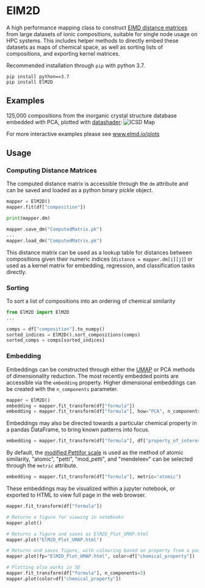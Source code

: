 # ElM2D
A high performance mapping class to construct [ElMD distance matrices](www.github.com/lrcfmd/ElMD) from large datasets of ionic compositions, suitable for single node usage on HPC systems. This includes helper methods to directly embed these datasets as maps of chemical space, as well as sorting lists of compositions, and exporting kernel matrices. 

Recommended installation through `pip` with python 3.7.

```
pip install python==3.7
pip install ElM2D
```

## Examples

125,000 compositions from the inorganic crystal structure database embedded with PCA, plotted with [datashader](https://github.com/holoviz/datashader):
![ICSD Map](https://i.imgur.com/ZPqHxsz.png)

For more interactive examples please see www.elmd.io/plots

## Usage 

### Computing Distance Matrices

The computed distance matrix is accessible through the `dm` attribute and can be saved and loaded as a python binary pickle object.

```python
mapper = ElM2D()
mapper.fit(df["composition"])

print(mapper.dm)

mapper.save_dm("ComputedMatrix.pk")
...
mapper.load_dm("ComputedMatrix.pk")
```

This distance matrix can be used as a lookup table for distances between compositions given their numeric indices (`distance = mapper.dm[i][j]`) or used as a kernel matrix for embedding, regression, and classification tasks directly.

### Sorting

To sort a list of compositions into an ordering of chemical similarity

```python
from ElM2D import ElM2D
...

comps = df["composition"].to_numpy()
sorted_indices = ElM2D().sort_compositions(comps)
sorted_comps = comps[sorted_indices]
```

### Embedding

Embeddings can be constructed through either the [UMAP](https://github.com/lmcinnes/umap) or PCA methods of dimensionality reduction. The most recently embedded points are accessible via the `embedding` property. Higher dimensional embeddings can be created with the `n_components` parameter. 

```python
mapper = ElM2D()
embedding = mapper.fit_transform(df["formula"])
embedding = mapper.fit_transform(df["formula"], how="PCA", n_components=7)
```

Embeddings may also be directed towards a particular chemical property in a pandas DataFrame, to bring known patterns into focus.
```python
embedding = mapper.fit_transform(df["formula"], df["property_of_interest"])
```

By default, the [modified Pettifor scale](https://iopscience.iop.org/article/10.1088/1367-2630/18/9/093011/meta) is used as the method of atomic similarity, "atomic", "petti", "mod_petti", and "mendeleev" can be selected through the `metric` attribute. 

```python
embedding = mapper.fit_transform(df["formula"], metric="atomic")
```

These embeddings may be visualized within a jupyter notebook, or exported to HTML to view full page in the web browser.

```python
mapper.fit_transform(df["formula"])

# Returns a figure for viewing in notebooks
mapper.plot() 

# Returns a figure and saves as ElM2D_Plot_UMAP.html
mapper.plot("ElM2D_Plot_UMAP.html")  

# Returns and saves figure, with colouring based on property from a pandas Series
mapper.plot(fp="ElM2D_Plot_UMAP.html", color=df["chemical_property"]) 

# Plotting also works in 3D
mapper.fit_transform(df["formula"], n_components=3)
mapper.plot(color=df["chemical_property"])
```
